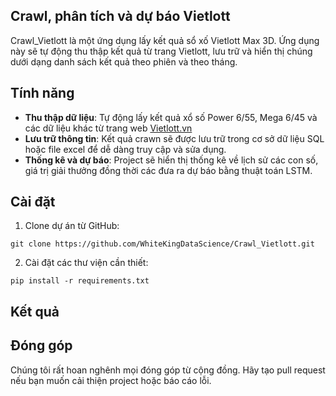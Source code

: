 ## Crawl, phân tích và dự báo Vietlott


Crawl_Vietlott là một ứng dụng lấy kết quả sổ xố Vietlott Max 3D. Ứng dụng này sẽ tự động thu thập kết quả từ trang Vietlott, lưu trữ và hiển thị chúng dưới dạng danh sách kết quả theo phiên và theo tháng.

## Tính năng
- **Thu thập dữ liệu**: Tự động lấy kết quả xổ số Power 6/55, Mega 6/45 và các dữ liệu khác từ trang web [Vietlott.vn](https://https://vietlott.vn/)
- **Lưu trữ thông tin**: Kết quả crawn sẽ được lưu trữ trong cơ sở dữ liệu SQL hoặc file excel để dễ dàng truy cập và sửa dụng.
- **Thống kê và dự báo**: Project sẽ hiển thị thống kê về lịch sử các con số, giá trị giải thưởng đồng thời các đưa ra dự báo bằng thuật toán LSTM.

## Cài đặt

1. Clone dự án từ GitHub:
```
git clone https://github.com/WhiteKingDataScience/Crawl_Vietlott.git
```

2. Cài đặt các thư viện cần thiết:
```
pip install -r requirements.txt
```
## Kết quả



## Đóng góp
Chúng tôi rất hoan nghênh mọi đóng góp từ cộng đồng. Hãy tạo pull request nếu bạn muốn cải thiện project hoặc báo cáo lỗi.
